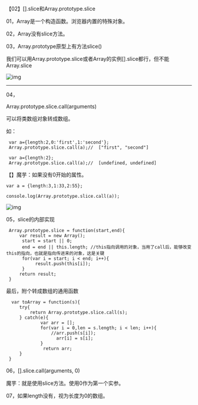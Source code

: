 【02】[].slice和Array.prototype.slice

01，Array是一个构造函数。浏览器内置的特殊对象。

 

02，Array没有slice方法。

03，Array.prototype原型上有方法slice()

我们可以用Array.prototype.slice或者Array的实例[].slice都行，但不能Array.slice

![img](https://images2018.cnblogs.com/blog/715962/201805/715962-20180510135836204-2058667131.png)

 

 

------

04，

Array.prototype.slice.call(arguments)

可以将类数组对象转成数组。

如：

```
 var a={length:2,0:'first',1:'second'};
 Array.prototype.slice.call(a);//  ["first", "second"]
 
 var a={length:2};
 Array.prototype.slice.call(a);//  [undefined, undefined]
```

【】魔芋：如果没有0开始的属性。

```
var a = {length:3,1:33,2:55};

console.log(Array.prototype.slice.call(a));
```

![img](https://images2018.cnblogs.com/blog/715962/201805/715962-20180510135836780-714821285.png)

 

05，slice的内部实现

```
 Array.prototype.slice = function(start,end){
     var result = new Array();
      start = start || 0;
      end = end || this.length; //this指向调用的对象，当用了call后，能够改变this的指向，也就是指向传进来的对象，这是关键
      for(var i = start; i < end; i++){
           result.push(this[i]);
      }
     return result;
 }
```

 

最后，附个转成数组的通用函数

```
  var toArray = function(s){
     try{
         return Array.prototype.slice.call(s);
     } catch(e){
             var arr = [];
             for(var i = 0,len = s.length; i < len; i++){
                 //arr.push(s[i]);
                   arr[i] = s[i];  
             }
              return arr;
     }
 }
```

06，[].slice.call(arguments, 0)

魔芋：就是使用slice方法。使用0作为第一个实参。

07，如果length没有，视为长度为0的数组。